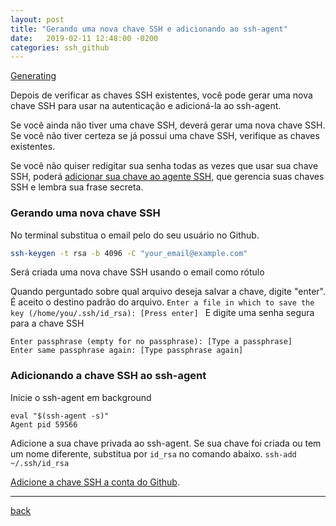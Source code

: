 ```yaml
---
layout: post
title: "Gerando uma nova chave SSH e adicionando ao ssh-agent"
date:   2019-02-11 12:48:00 -0200
categories: ssh_github
---
```


[Generating](https://help.github.com/articles/generating-a-new-ssh-key-and-adding-it-to-the-ssh-agent)

Depois de verificar as chaves SSH existentes, você pode gerar uma nova chave SSH para usar na autenticação e adicioná-la ao ssh-agent.

Se você ainda não tiver uma chave SSH, deverá gerar uma nova chave SSH. Se você não tiver certeza se já possui uma chave SSH, verifique as chaves existentes.

Se você não quiser redigitar sua senha todas as vezes que usar sua chave SSH, poderá [adicionar sua chave ao agente SSH](https://help.github.com/articles/generating-a-new-ssh-key-and-adding-it-to-the-ssh-agent/#adding-your-ssh-key-to-the-ssh-agent), que gerencia suas chaves SSH e lembra sua frase secreta.

### Gerando uma nova chave SSH

No terminal substitua o email pelo do seu usuário no Github.
```bash
ssh-keygen -t rsa -b 4096 -C "your_email@example.com"
```
Será criada uma nova chave SSH usando o email como rótulo

Quando perguntado sobre qual arquivo deseja salvar a chave, digite "enter". É aceito o destino padrão do arquivo.
`Enter a file in which to save the key (/home/you/.ssh/id_rsa): [Press enter]
`
E digite uma senha segura para a chave SSH
```
Enter passphrase (empty for no passphrase): [Type a passphrase]
Enter same passphrase again: [Type passphrase again]
```

### Adicionando a chave SSH ao ssh-agent

Inicie o ssh-agent em background
```
eval "$(ssh-agent -s)"
Agent pid 59566
```
Adicione a sua chave privada ao ssh-agent. Se sua chave foi criada ou tem um nome diferente, substitua por `id_rsa` no comando abaixo.
`ssh-add ~/.ssh/id_rsa`

[Adicione a chave SSH a conta do Github](https://help.github.com/articles/adding-a-new-ssh-key-to-your-github-account).

***
[back](./ssh_github.html)